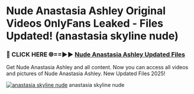 # Nude Anastasia Ashley Original Videos 0nlyFans Leaked - Files Updated! (anastasia skyline nude)

<h3>🔴 CLICK HERE 🌐==►► <a href="https://tinyurl.com/2p9ay9w9" rel="nofollow">Nude Anastasia Ashley Updated Files</a></h3>

Get Nude Anastasia Ashley and all content. Now you can access all videos and pictures of Nude Anastasia Ashley. New Updated Files 2025!

[![anastasia skyline nude](https://i.imgur.com/KQgVmj3.gif)](https://tinyurl.com/2p9ay9w9)
anastasia skyline nude